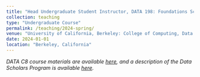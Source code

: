 ```yaml
---
title: "Head Undergraduate Student Instructor, DATA 198: Foundations Scholars (_Spring 2024_)"
collection: teaching
type: "Undergraduate Course"
permalink: /teaching/2024-spring/
venue: "University of California, Berkeley: College of Computing, Data Science, and Society (CDSS)"
date: 2024-01-01
location: "Berkeley, California"
---
```


_DATA C8 course materials are available [here](http://www.data8.org/sp24/), and a description of the Data Scholars Program is available [here](https://data.berkeley.edu/academics/campus-resources/data-scholars)._
